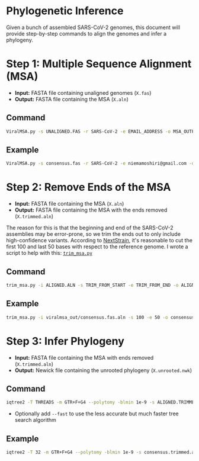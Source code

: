 # Phylogenetic Inference
Given a bunch of assembled SARS-CoV-2 genomes, this document will provide step-by-step commands to align the genomes and infer a phylogeny.

# Step 1: Multiple Sequence Alignment (MSA)
* **Input:** FASTA file containing unaligned genomes (`X.fas`)
* **Output:** FASTA file containing the MSA (`X.aln`)

## Command
```bash
ViralMSA.py -s UNALIGNED.FAS -r SARS-CoV-2 -e EMAIL_ADDRESS -o MSA_OUTPUT_DIR -t THREADS
```

## Example
```bash
ViralMSA.py -s consensus.fas -r SARS-CoV-2 -e niemamoshiri@gmail.com -o viralmsa_out -t 32
```

# Step 2: Remove Ends of the MSA
* **Input:** FASTA file containing the MSA (`X.aln`)
* **Output:** FASTA file containing the MSA with the ends removed (`X.trimmed.aln`)

The reason for this is that the beginning and end of the SARS-CoV-2 assemblies may be error-prone, so we trim the ends out to only include high-confidence variants. According to [NextStrain](https://github.com/nextstrain/ncov/blob/b61864fba9c5cfd5b5b9a52518f9096a9e631a6e/defaults/parameters.yaml#L75), it's reasonable to cut the first 100 and last 50 bases with respect to the reference genome. I wrote a script to help with this: [`trim_msa.py`](https://github.com/niemasd/tools/blob/master/trim_msa.py)

## Command
```bash
trim_msa.py -i ALIGNED.ALN -s TRIM_FROM_START -e TRIM_FROM_END -o ALIGNED.TRIMMED.ALN
```

## Example
```bash
trim_msa.py -i viralmsa_out/consensus.fas.aln -s 100 -e 50 -o consensus.trimmed.aln
```

# Step 3: Infer Phylogeny
* **Input:** FASTA file containing the MSA with ends removed (`X.trimmed.aln`)
* **Output:** Newick file containing the unrooted phylogeny (`X.unrooted.nwk`)

## Command
```bash
iqtree2 -T THREADS -m GTR+F+G4 --polytomy -blmin 1e-9 -s ALIGNED.TRIMMED.ALN
```
* Optionally add `--fast` to use the less accurate but much faster tree search algorithm

## Example
```bash
iqtree2 -T 32 -m GTR+F+G4 --polytomy -blmin 1e-9 -s consensus.trimmed.aln
```
